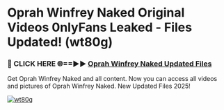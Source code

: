 # Oprah Winfrey Naked Original Videos 0nlyFans Leaked - Files Updated! (wt80g)

<h3>🔴 CLICK HERE 🌐==►► <a href="https://tinyurl.com/up5wt9bj" rel="nofollow">Oprah Winfrey Naked Updated Files</a></h3>

Get Oprah Winfrey Naked and all content. Now you can access all videos and pictures of Oprah Winfrey Naked. New Updated Files 2025!

[![wt80g](https://i.imgur.com/ABiUzMV.gif)](https://tinyurl.com/up5wt9bj)
